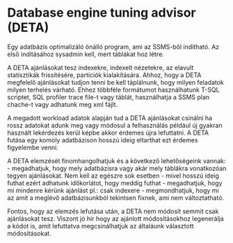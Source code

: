 # Database engine tuning advisor (DETA)

Egy adatbázis optimalizáló önálló program, ami az SSMS-ből indítható. Az első indításához sysadmin kell, mert táblákat hoz létre.

A DETA ajánlásokat tesz indexekre, indexelt nézetekre, az elavult statisztikák frissítésére, partíciók kialakítására. 
Ahhoz, hogy a DETA megfelelő ajánlásokat tudjon tenni be kell táplálnunk, hogy milyen feladatok milyen terhelés várható. Ehhez többféle formátumot használhatunk
T-SQL scriptet, SQL profiler trace file-t vagy táblát, használhatja a SSMS plan chache-t vagy adhatunk meg xml fájlt.

A megadott workload adatok alapján tud a DETA ajánlásokat csinálni ha rossz adatokat adunk meg vagy módosul a felhasználás például új gyakran használt lekérdezés kerül képbe akkor érdemes újra lefuttatni. A DETA futása egy komoly adatbázison hosszú ideig eltarthat ezt érdemes figyelembe venni.

A DETA elemzését finomhangolhatjuk és a következő lehetőségeink vannak:
    - megadhatjuk, hogy mely adatbázisra vagy akár mely táblákra vonatkozóan tegyen ajánlásokat. Nem kell az egészre sok esetben
    - mivel hosszú ideig futhat ezért adhatunk időkorlátot, hogy meddig futhat
    - megadhatjuk, hogy mi mindenre kérünk ajánlást pl.: csak indexere
    - megmondhatjuk, hogy mi az amit a meglévő adatbázisunkból tekintsen fixnek, ami nem változtatható.

Fontos, hogy az elemzés lefutása után, a DETA nem módosít semmit csak ajánlásokat tesz. Viszont jó hír hogy az ajánlott módosításokhoz legenerálja a kódot is, amit lefuttatva megcsinálhatjuk az általáunk választott módosításokat.